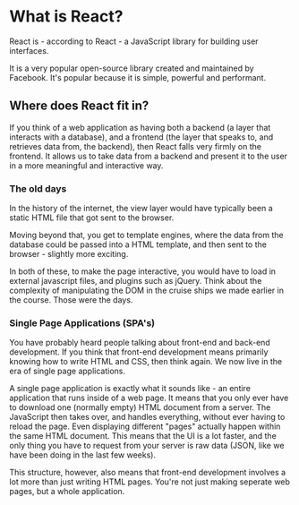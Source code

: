 # What is React?

React is - according to React - a JavaScript library for building user interfaces.

It is a very popular open-source library created and maintained by Facebook. It's popular because it is simple, powerful and performant.

## Where does React fit in?
If you think of a web application as having both a backend (a layer that interacts with a database), and a frontend (the layer that speaks to, and retrieves data from, the backend), then React falls very firmly on the frontend. It allows us to take data from a backend and present it to the user in a more meaningful and interactive way. 

### The old days
In the history of the internet, the view layer would have typically been a static HTML file that got sent to the browser.

Moving beyond that, you get to template engines, where the data from the database could be passed into a HTML template, and then sent to the browser - slightly more exciting.

In both of these, to make the page interactive, you would have to load in external javascript files, and plugins such as jQuery. Think about the complexity of manipulating the DOM in the cruise ships we made earlier in the course. Those were the days.

### Single Page Applications (SPA's)
You have probably heard people talking about front-end and back-end development. If you think that front-end development means primarily knowing how to write HTML and CSS, then think again. We now live in the era of single page applications.

A single page application is exactly what it sounds like - an entire application that runs inside of a web page. It means that you only ever have to download one (normally empty) HTML document from a server. The JavaScript then takes over, and handles everything, without ever having to reload the page. Even displaying different "pages" actually happen within the same HTML document. This means that the UI is a lot faster, and the only thing you have to request from your server is raw data (JSON, like we have been doing in the last few weeks).

This structure, however, also means that front-end development involves a lot more than just writing HTML pages. You're not just making seperate web pages, but a whole application.
